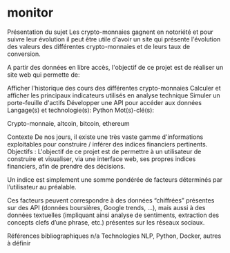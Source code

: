 # monitor



Présentation du sujet
Les crypto-monnaies gagnent en notoriété et pour suivre leur évolution il peut être utile d'avoir un site qui présente l'évolution des valeurs des différentes crypto-monnaies et de leurs taux de conversion.

A partir des données en libre accès, l'objectif de ce projet est de réaliser un site web qui permette de:

Afficher l'historique des cours des différentes crypto-monnaies
Calculer et afficher les principaux indicateurs utilisés en analyse technique
Simuler un porte-feuille d'actifs
Développer une API pour accéder aux données
Langage(s) et technologie(s):
Python
Mot(s)-clé(s):

Crypto-monnaie, altcoin, bitcoin, ethereum





Contexte
De nos jours, il existe une très vaste gamme d'informations exploitables pour construire / inférer des indices financiers pertinents.
Objectifs :
L'objectif de ce projet est de permettre à un utilisateur de construire et visualiser, via une interface web, ses propres indices financiers, afin de prendre des décisions.

Un indice est simplement une somme pondérée de facteurs déterminés par l’utilisateur au préalable.

Ces facteurs peuvent correspondre à des données “chiffrées” présentes sur des API (données boursières, Google trends, …), mais aussi à des données textuelles (impliquant ainsi analyse de sentiments, extraction des concepts clefs d’une phrase, etc.) présentes sur les réseaux sociaux.


Références bibliographiques
n/a
Technologies
NLP, Python, Docker, autres à définir
